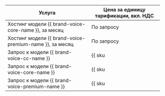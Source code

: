 | Услуга | Цена за единицу тарификации, вкл. НДС |
| ----- | ----- |
| Хостинг модели {{ brand-voice-core-name }}, за месяц | По запросу |
| Хостинг модели {{ brand-voice-premium-name }}, за месяц| По запросу |
| Запрос к модели {{ brand-voice-cc-name }} | {{ sku|KZT|speechkit.tts.v3_bvcc_request.v1|string }} |
| Запрос к модели {{ brand-voice-core-name }} | {{ sku|KZT|speechkit.tts.v3_bvss_request.v1|string }} |
| Запрос к модели {{ brand-voice-premium-name }} | {{ sku|KZT|speechkit.tts.v3_bvprem_request.v1|string }} |
